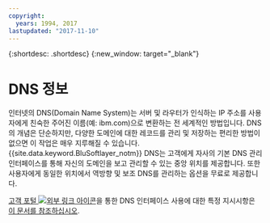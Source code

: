 ```yaml
---
copyright:
  years: 1994, 2017
lastupdated: "2017-11-10"
---
```


{:shortdesc: .shortdesc}
{:new_window: target="_blank"}

# DNS 정보

인터넷의 DNS(Domain Name System)는 서버 및 라우터가 인식하는 IP 주소를 사용자에게 친숙한 주어진 이름(예: ibm.com)으로 변환하는 전 세계적인 방법입니다. DNS의 개념은 단순하지만, 다양한 도메인에 대한 레코드를 관리 및 저장하는 편리한 방법이 없으면 이 작업은 매우 지루해질 수 있습니다. {{site.data.keyword.BluSoftlayer_notm}} DNS는 고객에게 자사의 기본 DNS 관리 인터페이스를 통해 자신의 도메인을 보고 관리할 수 있는 중앙 위치를 제공합니다. 또한 사용자에게 동일한 위치에서 역방향 및 보조 DNS를 관리하는 옵션을 무료로 제공합니다.

[고객 포털 ![외부 링크 아이콘](../../icons/launch-glyph.svg "외부 링크 아이콘")](https://control.softlayer.com/)을 통한 DNS 인터페이스 사용에 대한 특정 지시시항은 [이 문서를 참조하십시오](https://github.ibm.com/Bluemix-Docs/dns/blob/staging/using-the-dns-interface.md).
